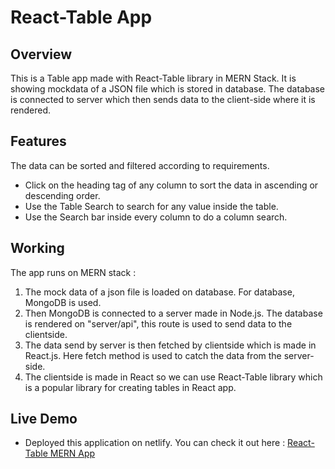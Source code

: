 
# React-Table App

## Overview
This is a Table app made with React-Table library in MERN Stack. It is showing mockdata of a JSON file which is stored in database. The database is connected to server which then sends data to the client-side where it is rendered.

## Features
The data can be sorted and filtered according to requirements.
* Click on the heading tag of any column to sort the data in ascending or descending order.
* Use the Table Search to search for any value inside the table.
* Use the Search bar inside every column to do a column search.

## Working
The app runs on MERN stack :

1. The mock data of a json file is loaded on database. For database, MongoDB is used.
2. Then MongoDB is connected to a server made in Node.js. The database is rendered on "server/api", this route is used to send data to the clientside.
3. The data send by server is then fetched by clientside which is made in React.js. Here fetch method is used to catch the data from the server-side.
4. The clientside is made in React so we can use React-Table library which is a popular library for creating tables in React app.

## Live Demo
* Deployed this application on netlify. You can check it out here : [React-Table MERN App](https://mern-stack-app1.netlify.app)

